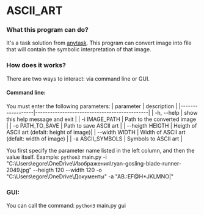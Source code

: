 # ASCII_ART
### __What this program can do?__
It's a task solution from [anytask](https://anytask.org/course/1030).
This program can convert image into file that will contain the symbolic interpretation of that image.
### __How does it works?__
There are two ways to interact: via command line or GUI.
#### Command line:
You must enter the following parameters:
| parameter        |  description                                 |
|------------------|----------------------------------------------|
| -h, --help       |  show this help message and exit             |
| -i IMAGE_PATH    | Path to the converted image                  |
| -o PATH_TO_SAVE  | Path to save ASCII art                       |
| --heigth HEIGTH  | Heigth of ASCII art (defalt: height of image)|
| --width WIDTH    | Width of ASCII art (defalt: width of image)  |
| -a ASCII_SYMBOLS | Symbols to ASCII art                         |

You first specify the parameter name listed in the left column, and then the value itself.
Example: `python3` main.py -i "C:\Users\egore\OneDrive\Изображения\ryan-gosling-blade-runner-2049.jpg" --heigth 120 --width 120 -o  "C:\Users\egore\OneDrive\Документы" -a "AB.:EF@H*JKLMNO|"
### GUI:
You can call the command:
`python3` main.py gui
